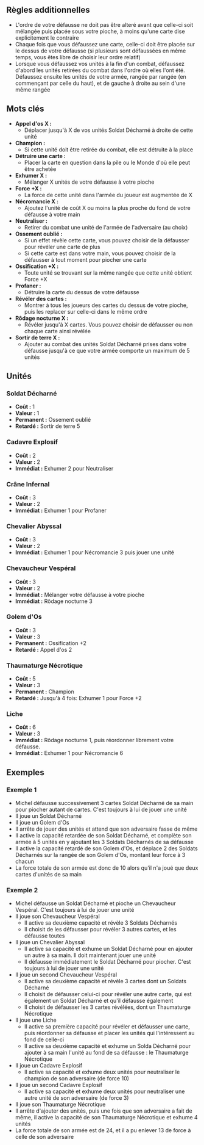 
## Règles additionnelles

- L'ordre de votre défausse ne doit pas être alteré avant que
  celle-ci soit mélangée puis placée sous votre pioche,
  à moins qu'une carte dise explicitement le contraire
- Chaque fois que vous défaussez une carte, celle-ci doit être
  placée sur le dessus de votre défausse
  (si plusieurs sont défaussées en même temps,
  vous êtes libre de choisir leur ordre relatif)
- Lorsque vous défaussez vos unités à la fin d'un combat,
  défaussez d'abord les unités retirées du combat dans l'ordre
  où elles l'ont été. Défaussez ensuite les unités de votre
  armée, rangée par rangée (en commençant par celle du haut),
  et de gauche à droite au sein d'une même rangée

## Mots clés

- **Appel d'os X :**
  * Déplacer jusqu'à X de vos unités Soldat Décharné
    à droite de cette unité
- **Champion :**
  * Si cette unité doit être retirée du combat,
    elle est détruite à la place
- **Détruire une carte :**
  * Placer la carte en question dans la pile ou le Monde
    d'où elle peut être achetée
- **Exhumer X :**
  * Mélanger X unités de votre défausse à votre pioche
- **Force +X :**
  * La force de cette unité dans l'armée du joueur
    est augmentée de X
- **Nécromancie X :**
  * Ajoutez l'unité de coût X ou moins la plus proche du fond
    de votre défausse à votre main
- **Neutraliser :**
  * Retirer du combat une unité de l'armée de l'adversaire
    (au choix)
- **Ossement oublié :**
  * Si un effet révèle cette carte, vous pouvez choisir de la
    défausser pour révéler une carte de plus
  * Si cette carte est dans votre main, vous pouvez
    choisir de la défausser à tout moment pour piocher
    une carte
- **Ossification +X :**
  * Toute unité se trouvant sur la même rangée que cette unité
    obtient Force +X
- **Profaner :**
  * Détruire la carte du dessus de votre défausse
- **Révéler des cartes :**
  * Montrer à tous les joueurs des cartes du dessus
    de votre pioche, puis les replacer sur celle-ci
    dans le même ordre
- **Rôdage nocturne X :**
  * Révéler jusqu'à X cartes. Vous pouvez choisir
    de défausser ou non chaque carte ainsi révélée
- **Sortir de terre X :**
  * Ajouter au combat des unités Soldat Décharné prises
    dans votre défausse jusqu'à ce que votre armée
    comporte un maximum de 5 unités


## Unités

### Soldat Décharné
- **Coût :** 1
- **Valeur :** 1
- **Permanent :** Ossement oublié
- **Retardé :** Sortir de terre 5


### Cadavre Explosif
- **Coût :** 2
- **Valeur :** 2
- **Immédiat :** Exhumer 2 pour Neutraliser


### Crâne Infernal
- **Coût :** 3
- **Valeur :** 2
- **Immédiat :** Exhumer 1 pour Profaner


### Chevalier Abyssal
- **Coût :** 3
- **Valeur :** 2
- **Immédiat :** Exhumer 1 pour Nécromancie 3 puis jouer une unité


### Chevaucheur Vespéral
- **Coût :** 3
- **Valeur :** 2
- **Immédiat :** Mélanger votre défausse à votre pioche
- **Immédiat :** Rôdage nocturne 3


### Golem d'Os
- **Coût :** 3
- **Valeur :** 3
- **Permanent :** Ossification +2
- **Retardé :** Appel d'os 2


### Thaumaturge Nécrotique
- **Coût :** 5
- **Valeur :** 3
- **Permanent :** Champion
- **Retardé :** Jusqu'à 4 fois: Exhumer 1 pour Force +2


### Liche
- **Coût :** 6
- **Valeur :** 3
- **Immédiat :** Rôdage nocturne 1, puis réordonner librement votre défausse.
- **Immédiat :** Exhumer 1 pour Nécromancie 6

## Exemples

### Exemple 1

- Michel défausse successivement 3 cartes Soldat Décharné
  de sa main pour piocher autant de cartes. C'est toujours à lui de jouer une unité
- Il joue un Soldat Décharné
- Il joue un Golem d'Os
- Il arrête de jouer des unités et attend que son adversaire
  fasse de même
- Il active la capacité retardée de son Soldat Décharné,
  et complète son armée à 5 unités en y ajoutant les
  3 Soldats Décharnés de sa défausse
- Il active la capacité retardé de son Golem d'Os,
  et déplace 2 des Soldats Décharnés sur la rangée
  de son Golem d'Os, montant leur force à 3 chacun
- La force totale de son armée est donc de 10
  alors qu'il n'a joué que deux cartes d'unités de sa main


### Exemple 2

- Michel défausse un Soldat Décharné et pioche un
  Chevaucheur Vespéral. C'est toujours à lui de jouer une unité
- Il joue son Chevaucheur Vespéral
  * Il active sa deuxième capacité et révèle 3 Soldats Décharnés
  * Il choisit de les défausser pour révéler 3 autres cartes,
    et les défausse toutes
- Il joue un Chevalier Abyssal
  * Il active sa capacité et exhume un Soldat Décharné pour
    en ajouter un autre à sa main. Il doit maintenant jouer
    une unité
  * Il défausse immédiatement le Soldat Décharné pour piocher.
    C'est toujours à lui de jouer une unité
- Il joue un second Chevaucheur Vespéral
  * Il active sa deuxième capacité et révèle 3 cartes dont un
    Soldats Décharné
  * Il choisit de défausser celui-ci pour révéler une autre
    carte, qui est également un Soldat Décharné et qu'il
    défausse également
  * Il choisit de défausser les 3 cartes révélées,
    dont un Thaumaturge Nécrotique
- Il joue une Liche
  * Il active sa première capacité pour révéler
    et défausser une carte, puis réordonner sa défausse
    et placer les unités qui l'intéressent au fond de celle-ci
  * Il active sa deuxième capacité et exhume un Solda
    Décharné pour ajouter à sa main l'unité au fond de sa
    défausse : le Thaumaturge Nécrotique
- Il joue un Cadavre Explosif
  * Il active sa capacité et exhume deux unités
    pour neutraliser le champion de son adversaire (de force 10)
- Il joue un second Cadavre Explosif
  * Il active sa capacité et exhume deux unités
    pour neutraliser une autre unité de son adversaire
    (de force 3)
- Il joue son Thaumaturge Nécrotique
- Il arrête d'ajouter des unités, puis une fois
  que son adversaire a fait de même, il active la capacité
  de son Thaumaturge Nécrotique et exhume 4 unités
- La force totale de son armée est de 24, et il a pu enlever 13
  de force à celle de son adversaire
